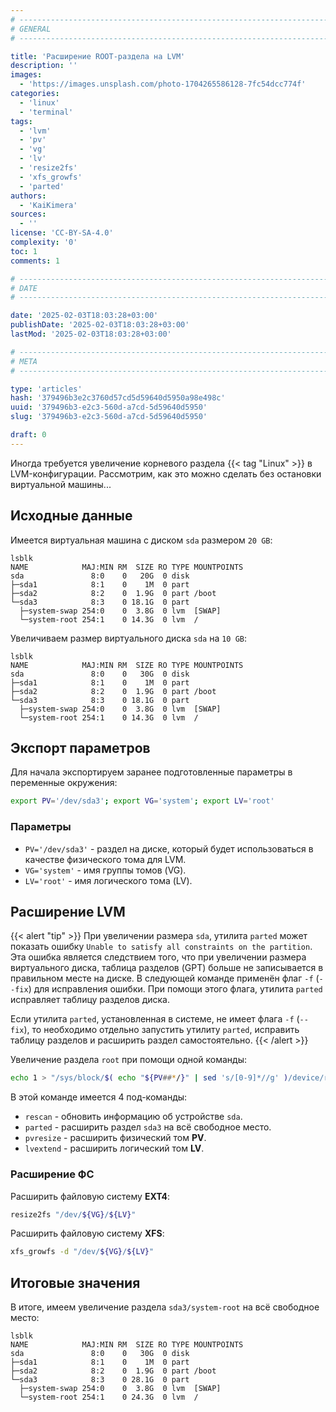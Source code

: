 ```yaml
---
# -------------------------------------------------------------------------------------------------------------------- #
# GENERAL
# -------------------------------------------------------------------------------------------------------------------- #

title: 'Расширение ROOT-раздела на LVM'
description: ''
images:
  - 'https://images.unsplash.com/photo-1704265586128-7fc54dcc774f'
categories:
  - 'linux'
  - 'terminal'
tags:
  - 'lvm'
  - 'pv'
  - 'vg'
  - 'lv'
  - 'resize2fs'
  - 'xfs_growfs'
  - 'parted'
authors:
  - 'KaiKimera'
sources:
  - ''
license: 'CC-BY-SA-4.0'
complexity: '0'
toc: 1
comments: 1

# -------------------------------------------------------------------------------------------------------------------- #
# DATE
# -------------------------------------------------------------------------------------------------------------------- #

date: '2025-02-03T18:03:28+03:00'
publishDate: '2025-02-03T18:03:28+03:00'
lastMod: '2025-02-03T18:03:28+03:00'

# -------------------------------------------------------------------------------------------------------------------- #
# META
# -------------------------------------------------------------------------------------------------------------------- #

type: 'articles'
hash: '379496b3e2c3760d57cd5d59640d5950a98e498c'
uuid: '379496b3-e2c3-560d-a7cd-5d59640d5950'
slug: '379496b3-e2c3-560d-a7cd-5d59640d5950'

draft: 0
---
```


Иногда требуется увеличение корневого раздела {{< tag "Linux" >}} в LVM-конфигурации. Рассмотрим, как это можно сделать без остановки виртуальной машины...

<!--more-->

## Исходные данные

Имеется виртуальная машина с диском `sda` размером `20 GB`:

```terminal
lsblk
NAME            MAJ:MIN RM  SIZE RO TYPE MOUNTPOINTS
sda               8:0    0   20G  0 disk
├─sda1            8:1    0    1M  0 part
├─sda2            8:2    0  1.9G  0 part /boot
└─sda3            8:3    0 18.1G  0 part
  ├─system-swap 254:0    0  3.8G  0 lvm  [SWAP]
  └─system-root 254:1    0 14.3G  0 lvm  /
```

Увеличиваем размер виртуального диска `sda` на `10 GB`:

```terminal
lsblk
NAME            MAJ:MIN RM  SIZE RO TYPE MOUNTPOINTS
sda               8:0    0   30G  0 disk
├─sda1            8:1    0    1M  0 part
├─sda2            8:2    0  1.9G  0 part /boot
└─sda3            8:3    0 18.1G  0 part
  ├─system-swap 254:0    0  3.8G  0 lvm  [SWAP]
  └─system-root 254:1    0 14.3G  0 lvm  /
```

## Экспорт параметров

Для начала экспортируем заранее подготовленные параметры в переменные окружения:

```bash
export PV='/dev/sda3'; export VG='system'; export LV='root'
```

### Параметры

- `PV='/dev/sda3'` - раздел на диске, который будет использоваться в качестве физического тома для LVM.
- `VG='system'` - имя группы томов (VG).
- `LV='root'` - имя логического тома (LV).

## Расширение LVM

{{< alert "tip" >}}
При увеличении размера `sda`, утилита `parted` может показать ошибку `Unable to satisfy all constraints on the partition`. Эта ошибка является следствием того, что при увеличении размера виртуального диска, таблица разделов (GPT) больше не записывается в правильном месте на диске. В следующей команде применён флаг `-f` (`--fix`) для исправления ошибки. При помощи этого флага, утилита `parted` исправляет таблицу разделов диска.

Если утилита `parted`, установленная в системе, не имеет флага `-f` (`--fix`), то необходимо отдельно запустить утилиту `parted`, исправить таблицу разделов и расширить раздел самостоятельно.
{{< /alert >}}

Увеличение раздела `root` при помощи одной команды:

```bash
echo 1 > "/sys/block/$( echo "${PV##*/}" | sed 's/[0-9]*//g' )/device/rescan" && parted -sf -a 'optimal' "${PV//[0-9]/}" "resizepart ${PV//[^0-9]/} 100%" && pvresize "${PV}" && lvextend -l +100%FREE "/dev/${VG}/${LV}"
```

В этой команде имеется 4 под-команды:
- `rescan` - обновить информацию об устройстве `sda`.
- `parted` - расширить раздел `sda3` на всё свободное место.
- `pvresize` - расширить физический том **PV**.
- `lvextend` - расширить логический том **LV**.

### Расширение ФС

Расширить файловую систему **EXT4**:

```bash
resize2fs "/dev/${VG}/${LV}"
```

Расширить файловую систему **XFS**:

```bash
xfs_growfs -d "/dev/${VG}/${LV}"
```

## Итоговые значения

В итоге, имеем увеличение раздела `sda3/system-root` на всё свободное место:

```terminal
lsblk
NAME            MAJ:MIN RM  SIZE RO TYPE MOUNTPOINTS
sda               8:0    0   30G  0 disk
├─sda1            8:1    0    1M  0 part
├─sda2            8:2    0  1.9G  0 part /boot
└─sda3            8:3    0 28.1G  0 part
  ├─system-swap 254:0    0  3.8G  0 lvm  [SWAP]
  └─system-root 254:1    0 24.3G  0 lvm  /
```
